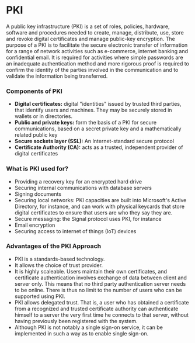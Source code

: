 # PKI
A public key infrastructure (PKI) is a set of roles, policies, hardware, software and procedures needed to create, manage, distribute, use, store and revoke digital certificates and manage public-key encryption. The purpose of a PKI is to facilitate the secure electronic transfer of information for a range of network activities such as e-commerce, internet banking and confidential email. It is required for activities where simple passwords are an inadequate authentication method and more rigorous proof is required to confirm the identity of the parties involved in the communication and to validate the information being transferred.

### Components of PKI
* **Digital certificates:** digital "identities" issued by trusted third parties, that identify users and machines. They may be securely stored in wallets or in directories.
* **Public and private keys:** form the basis of a PKI for secure communications, based on a secret private key and a mathematically related public key
* **Secure sockets layer (SSL):** An Internet-standard secure protocol
* **Certificate Authority (CA):** acts as a trusted, independent provider of digital certificates

### What is PKI used for?
* Providing a recovery key for an encrypted hard drive
* Securing internal communications with database servers
* Signing documents
* Securing local networks: PKI capacities are built into Microsoft's Active Directory, for instance, and can work with physical keycards that store digital certificates to ensure that users are who they say they are.
* Secure messaging: the Signal protocol uses PKI, for instance
* Email encryption
* Securing access to internet of things (IoT) devices

### Advantages of the PKI Approach
* PKI is a standards-based technology.
* It allows the choice of trust provider.
* It is highly scaleable. Users maintain their own certificates, and certificate authentication involves exchange of data between client and server only. This means that no third party authentication server needs to be online. There is thus no limit to the number of users who can be supported using PKI.
* PKI allows delegated trust. That is, a user who has obtained a certificate from a recognized and trusted certificate authority can authenticate himself to a server the very first time he connects to that server, without having previously been registered with the system.
* Although PKI is not notably a single sign-on service, it can be implemented in such a way as to enable single sign-on.